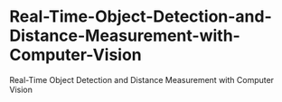 # Real-Time-Object-Detection-and-Distance-Measurement-with-Computer-Vision
Real-Time Object Detection and Distance Measurement with Computer Vision



